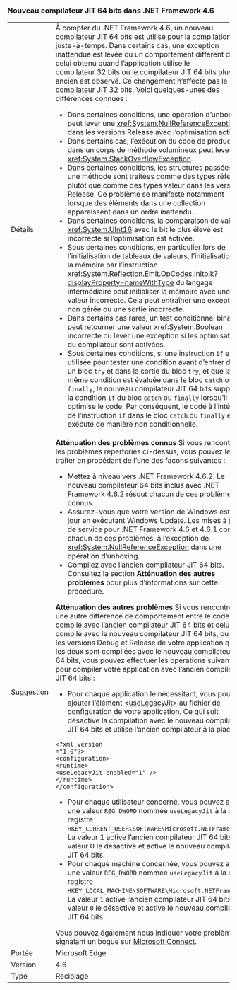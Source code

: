 ### <a name="new-64-bit-jit-compiler-in-the-net-framework-46"></a>Nouveau compilateur JIT 64 bits dans .NET Framework 4.6

|   |   |
|---|---|
|Détails|À compter du .NET Framework 4.6, un nouveau compilateur JIT 64 bits est utilisé pour la compilation juste-à-temps. Dans certains cas, une exception inattendue est levée ou un comportement différent de celui obtenu quand l’application utilise le compilateur 32 bits ou le compilateur JIT 64 bits plus ancien est observé. Ce changement n’affecte pas le compilateur JIT 32 bits. Voici quelques-unes des différences connues :<ul><li>Dans certaines conditions, une opération d’unboxing peut lever une <xref:System.NullReferenceException> dans les versions Release avec l’optimisation activée.</li><li>Dans certains cas, l’exécution du code de production dans un corps de méthode volumineux peut lever une <xref:System.StackOverflowException>.</li><li>Dans certaines conditions, les structures passées à une méthode sont traitées comme des types référence plutôt que comme des types valeur dans les versions Release. Ce problème se manifeste notamment lorsque des éléments dans une collection apparaissent dans un ordre inattendu.</li><li>Dans certaines conditions, la comparaison de valeurs <xref:System.UInt16> avec le bit le plus élevé est incorrecte si l’optimisation est activée.</li><li>Sous certaines conditions, en particulier lors de l’initialisation de tableaux de valeurs, l’initialisation de la mémoire par l’instruction <xref:System.Reflection.Emit.OpCodes.Initblk?displayProperty=nameWithType> du langage intermédiaire peut initialiser la mémoire avec une valeur incorrecte. Cela peut entraîner une exception non gérée ou une sortie incorrecte.</li><li>Dans certains cas rares, un test conditionnel binaire peut retourner une valeur <xref:System.Boolean> incorrecte ou lever une exception si les optimisations du compilateur sont activées.</li><li>Sous certaines conditions, si une instruction <code>if</code> est utilisée pour tester une condition avant d’entrer dans un bloc <code>try</code> et dans la sortie du bloc <code>try</code>, et que la même condition est évaluée dans le bloc <code>catch</code> ou <code>finally</code>, le nouveau compilateur JIT 64 bits supprime la condition <code>if</code> du bloc <code>catch</code> ou <code>finally</code> lorsqu’il optimise le code. Par conséquent, le code à l’intérieur de l’instruction <code>if</code> dans le bloc <code>catch</code> ou <code>finally</code> est exécuté de manière non conditionnelle.</li></ul>|
|Suggestion|<strong>Atténuation des problèmes connus</strong> Si vous rencontrez les problèmes répertoriés ci-dessus, vous pouvez les traiter en procédant de l’une des façons suivantes :<ul><li>Mettez à niveau vers .NET Framework 4.6.2. Le nouveau compilateur 64 bits inclus avec .NET Framework 4.6.2 résout chacun de ces problèmes connus.</li><li>Assurez-vous que votre version de Windows est à jour en exécutant Windows Update. Les mises à jour de service pour .NET Framework 4.6 et 4.6.1 corrigent chacun de ces problèmes, à l’exception de <xref:System.NullReferenceException> dans une opération d’unboxing.</li><li>Compilez avec l’ancien compilateur JIT 64 bits. Consultez la section <strong>Atténuation des autres problèmes</strong> pour plus d’informations sur cette procédure.</li></ul><strong>Atténuation des autres problèmes</strong> Si vous rencontrez une autre différence de comportement entre le code compilé avec l’ancien compilateur JIT 64 bits et celui compilé avec le nouveau compilateur JIT 64 bits, ou entre les versions Debug et Release de votre application quand les deux sont compilées avec le nouveau compilateur JIT 64 bits, vous pouvez effectuer les opérations suivantes pour compiler votre application avec l’ancien compilateur JIT 64 bits :<ul><li>Pour chaque application le nécessitant, vous pouvez ajouter l’élément [ \<useLegacyJit>](~/docs/framework/configure-apps/file-schema/runtime/uselegacyjit-element.md) au fichier de configuration de votre application. Ce qui suit désactive la compilation avec le nouveau compilateur JIT 64 bits et utilise l’ancien compilateur à la place.</li></ul><pre><code class="language-xml">&lt;?xml version =&quot;1.0&quot;?&gt;&#13;&#10;&lt;configuration&gt;&#13;&#10;&lt;runtime&gt;&#13;&#10;&lt;useLegacyJit enabled=&quot;1&quot; /&gt;&#13;&#10;&lt;/runtime&gt;&#13;&#10;&lt;/configuration&gt;&#13;&#10;</code></pre><ul><li>Pour chaque utilisateur concerné, vous pouvez ajouter une valeur <code>REG_DWORD</code> nommée <code>useLegacyJit</code> à la clé de registre <code>HKEY_CURRENT_USER\SOFTWARE\Microsoft\.NETFramework</code>. La valeur 1 active l’ancien compilateur JIT 64 bits ; la valeur 0 le désactive et active le nouveau compilateur JIT 64 bits.</li><li>Pour chaque machine concernée, vous pouvez ajouter une valeur <code>REG_DWORD</code> nommée <code>useLegacyJit</code> à la clé de registre <code>HKEY_LOCAL_MACHINE\SOFTWARE\Microsoft\.NETFramework</code>. La valeur <code>1</code> active l’ancien compilateur JIT 64 bits ; la valeur <code>0</code> le désactive et active le nouveau compilateur JIT 64 bits.</li></ul>Vous pouvez également nous indiquer votre problème en signalant un bogue sur [Microsoft Connect](https://connect.microsoft.com/VisualStudio).|
|Portée|Microsoft Edge|
|Version|4.6|
|Type|Reciblage|

